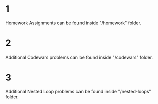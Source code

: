 # 1
Homework Assignments can be found inside "/homework" folder.
# 2 
Additional Codewars problems can be found inside "/codewars" folder.
# 3
Additional Nested Loop problems can be found inside "/nested-loops" folder.
